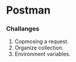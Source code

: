 # Postman 

### Challanges

1. Copmosing a request.
2. Organize collection.
3. Environment variables.
